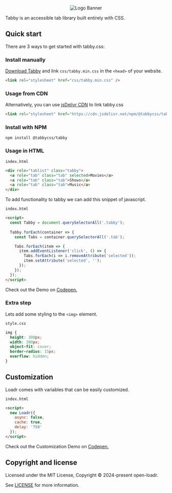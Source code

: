 <p align="center">
<img alt="Logo Banner" src="https://raw.githubusercontent.com/tabbycss/tabby/main/banner/banner.svg"/>
<br/>

<div align="left">Tabby is an accessible tab library built entirely with CSS.</div>
<div align="left">

## Quick start

There are 3 ways to get started with tabby.css:

### Install manually

[Download Tabby](https://raw.githubusercontent.com/tabbycss/tabby/refs/heads/main/css/tabby.min.css) and link `css/tabby.min.css` in the `<head>` of your website.

```html
<link rel="stylesheet" href="css/tabby.min.css" />
```

### Usage from CDN

Alternatively, you can use [jsDelivr CDN](https://www.jsdelivr.com/package/npm/@tabbycss/tabby) to link tabby.css

```html
<link rel="stylesheet" href="https://cdn.jsdelivr.net/npm/@tabbycss/tabby/css/tabby.min.css" />
```

### Install with NPM

```shell
npm install @tabbycss/tabby
```

### Usage in HTML

```index.html```

```html
<div role="tablist" class="tabby">
  <a role="tab" class="tab" selected>Movies</a>
  <a role="tab" class="tab">Shows</a>
  <a role="tab" class="tab">Music</a>
</div>
```

To add functionality to tabby we can add this snippet of javascript.

```index.html```

```html
<script>
  const Tabby = document.querySelectorAll('.tabby');
  
  Tabby.forEach(container => {
    const Tabs = container.querySelectorAll('.tab');

    Tabs.forEach(item => {
      item.addEventListener('click', () => {
        Tabs.forEach(i => i.removeAttribute('selected'));
        item.setAttribute('selected', '');
      });
    });
  });
</script>
```

Check out the Demo on [Codepen.](https://codepen.io/GreenestGoat/pen/yLdRzPN)

### Extra step
Lets add some styling to the ```<img>``` element.

```style.css```

```css
img {
  height: 300px;
  width: 300px;
  object-fit: cover;
  border-radius: 15px;
  overflow: hidden;
}
```

## Customization

Loadr comes with variables that can be easily customized.

```index.html```

```html
<script>
  new Loadr({
    async: false,
    cache: true,
    delay: '750'
  });
</script>
```

Check out the Customization Demo on [Codepen.](https://codepen.io/GreenestGoat/pen/BagqdNR)

## Copyright and license

Licensed under the MIT License, Copyright © 2024-present open-loadr.

See [LICENSE](https://github.com/open-loadr/loadr/blob/main/LICENSE) for more information.
